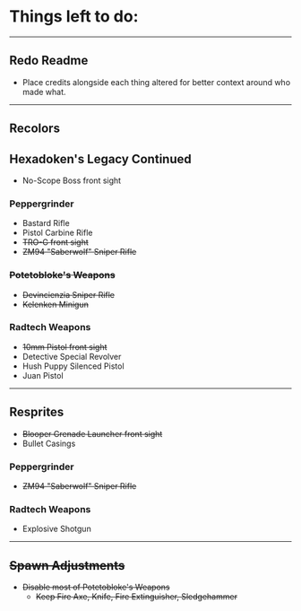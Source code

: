 # Things left to do:

---

## Redo Readme
- Place credits alongside each thing altered for better context around who made what.

---
## Recolors
## Hexadoken's Legacy Continued
- No-Scope Boss front sight

### Peppergrinder
- Bastard Rifle
- Pistol Carbine Rifle
- ~~TRO-G front sight~~
- ~~ZM94 "Saberwolf" Sniper Rifle~~

### ~~Potetobloke's Weapons~~
- ~~Devincienzia Sniper Rifle~~
- ~~Kelenken Minigun~~

### Radtech Weapons
- ~~10mm Pistol front sight~~
- Detective Special Revolver
- Hush Puppy Silenced Pistol
- Juan Pistol

---
## Resprites

- ~~Blooper Grenade Launcher front sight~~
- Bullet Casings

### Peppergrinder
- ~~ZM94 "Saberwolf" Sniper Rifle~~

### Radtech Weapons
- Explosive Shotgun

---
## ~~Spawn Adjustments~~
- ~~Disable most of Potetobloke's Weapons~~
	- ~~Keep Fire Axe, Knife, Fire Extinguisher, Sledgehammer~~